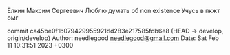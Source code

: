 Ёлкин Максим Сергеевич
Люблю думать об non existence
Учусь в пкжт омг



commit ca45be0f1b079429955921dd283e217585fdb6e8 (HEAD -> develop, origin/develop)
Author: needlegood <needlegood@gmail.com>
Date:   Sat Feb 11 10:31:51 2023 +0300
